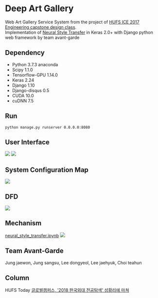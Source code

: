 # Deep Art Gallery
Web Art Gallery Service System from the project of [HUFS ICE 2017 Engineering capstone design class](http://mclab.hufs.ac.kr/wiki/Lectures/CAP/2017/Results/Team_Avante_Garde). </br>
Implementation of [Neural Style Transfer](https://arxiv.org/abs/1508.06576) in Keras 2.0+ with Django python web framework by team avant-garde

 ## Dependency
+ Python 3.7.3 anaconda
+ Scipy 1.1.0
+ Tensorflow-GPU 1.14.0
+ Keras 2.24 
+ Django 1.10
+ Django-disqus 0.5
+ CUDA 10.0
+ cuDNN 7.5

 ## Run
 `python manage.py runserver 0.0.0.0:8080`
  
 ## User Interface
 ![](https://github.com/asherchoi/deep-artgallery/blob/master/notebook%20and%20backup/run1.png)
 ![](https://github.com/asherchoi/deep-artgallery/blob/master/notebook%20and%20backup/run2.png)
 
 ## System Configuration Map
![](https://github.com/asherchoi/deep-artgallery/blob/master/notebook%20and%20backup/SCM.JPG) 

 ## DFD
 ![](https://github.com/asherchoi/deep-artgallery/blob/master/notebook%20and%20backup/DFD.JPG)
 
 ## Mechanism
 [neural_style_transfer.ipynb](https://github.com/asherchoi/deep-artgallery/blob/master/notebook%20and%20backup/neural_style_transfer.ipynb)
 ![](https://github.com/asherchoi/deep-artgallery/blob/master/notebook%20and%20backup/HIW.JPG)
 
 ## Team Avant-Garde
Jung jaewon, Jung sangsu, Lee dongyeol, Lee jaehyuk, Choi teahun
 
 ## Column
HUFS Today [글로벌캠퍼스, '2018 한국외대 전공탐색' 성황리에 마쳐](http://builder.hufs.ac.kr/user/indexSub.action?framePath=unknownboard&siteId=hufs&dum=dum&boardId=41994&page=1&command=view&boardSeq=101847637)


